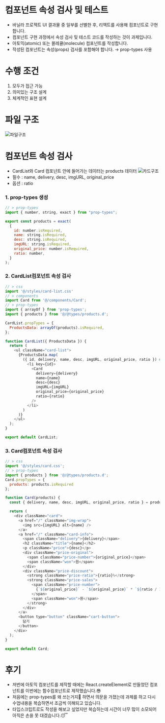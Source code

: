 # 컴포넌트 속성 검사 및 테스트
* 바닐라 프로젝트 UI 결과물 중 일부를 선별한 후, 리액트를 사용해 컴포넌트로 구현합니다.
* 컴포넌트 구현 과정에서 속성 검사 및 테스트 코드를 작성하는 것이 과제입니다.
* 아토믹(atomic) 또는 몰레큘(molecule) 컴포넌트를 작성합니다.
* 작성된 컴포넌트는 속성(props) 검사를 포함해야 합니다. → prop-types 사용

# 수행 조건
1. 모두가 접근 가능
2. 의미있는 구조 설계
3. 체계적인 표현 설계

# 파일 구조
![파일구조](https://github.com/user-attachments/assets/70e7cfa9-9c2f-4f00-84b1-747b72fcf290)

# 컴포넌트 속성 검사
* CardList와 Card 컴포넌트 안에 들어가는 데이터는 products 데이터
![카드구조](https://github.com/user-attachments/assets/7bd09c2f-ec55-4d94-93c8-4faad47cb736)
* 필수 : name, delivery, desc, imgURL, original_price
* 옵션 : ratio

### 1. prop-types 생성
```javascript
// > prop-types
import { number, string, exact } from "prop-types";

export const products = exact(
  {
    id: number.isRequired,
    name: string.isRequired,
    desc: string.isRequired,
    imgURL: string.isRequired,
    original_price: number.isRequired,
    ratio: number,
  }
);
```

### 2. CardList컴포넌트 속성 검사
```javascript
// > css
import '@/styles/card-list.css'
// > components
import Card from '@/components/Card';
// > prop-types
import { arrayOf } from 'prop-types';
import { products } from '@/@types/products.d';

CardList.propTypes = {
  ProductsData: arrayOf(products).isRequired,
};

function CardList({ ProductsData }) {
  return (
    <ul className="card-list">
      {ProductsData.map(
        ({ id, delivery, name, desc, imgURL, original_price, ratio }) => (
          <li key={id}>
            <Card
              delivery={delivery}
              name={name}
              desc={desc}
              imgURL={imgURL}
              original_price={original_price}
              ratio={ratio}
            />
          </li>
        )
      )}
    </ul>
  );
}

export default CardList;
```

### 3. Card컴포넌트 속성 검사
```javascript
// > css
import '@/styles/card.css';
// > prop-types
import { products } from '@/@types/products.d';
Card.propTypes = {
  products: products.isRequired
};

function Card(products) {
  const { delivery, name, desc, imgURL, original_price, ratio } = products;

  return (
    <div className="card">
      <a href="/" className="img-wrap">
        <img src={imgURL} alt={name} />
      </a>
      <a href="/" className="card-info">
        <span className="delivery">{delivery}</span>
        <h2 className="title">{name}</h2>
        <p className="price">{desc}</p>
        <div className="price-original">
          <span className="price-number">{original_price}</span>
          <span className="won">원</span>
        </div>
        <div className="price-discount">
          <strong className="price-ratio">{ratio}%</strong>
          <strong className="price-sales">
            <span className="price-number">
              {`${original_price}` - `${original_price}` * `${ratio / 100}`}
            </span>
            <span className="won">원</span>
          </strong>
        </div>
      </a>
      <button type="button" className="cart-button">
        담기
      </button>
    </div>
  );
}

export default Card;
```
# 후기
* 저번에 아토믹 컴포넌트를 제작할 때에는 React.createElement로 만들었던 컴포넌트를 이번에는 함수컴포넌트로 제작했습니다.😎
* 처음에는 prop-types를 왜 쓰는거지🤔 하면서 의문을 가졌는데 과제를 하고 다시 수업내용을 복습하면서 조금씩 이해되고 있습니다.
* 타입스크립트로도 작성을 해보고 싶었지만 복습하는데 시간이 너무 많이 소모되어 아직은 손을 못 대겠습니다.😴
